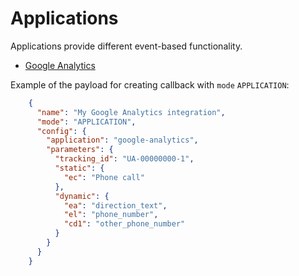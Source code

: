# Applications

Applications provide different event-based functionality.

* [Google Analytics](./applications/google-analytics.md)

Example of the payload for creating callback with `mode` `APPLICATION`:

```json
    {
      "name": "My Google Analytics integration",
      "mode": "APPLICATION",
      "config": {
        "application": "google-analytics",
        "parameters": {
          "tracking_id": "UA-00000000-1",
          "static": {
            "ec": "Phone call"
          },
          "dynamic": {
            "ea": "direction_text",
            "el": "phone_number",
            "cd1": "other_phone_number"
          }
        }
      }
    }
```